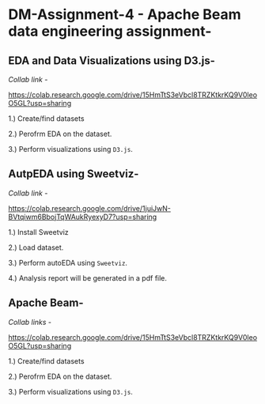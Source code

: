 # DM-Assignment-4 - Apache Beam data engineering assignment-

## EDA and Data Visualizations using D3.js-

*Collab link -*

https://colab.research.google.com/drive/15HmTtS3eVbcl8TRZKtkrKQ9V0leoO5GL?usp=sharing

1.) Create/find datasets 

2.) Perofrm EDA on the dataset.

3.) Perform visualizations using `D3.js`.



## AutpEDA using Sweetviz-

*Collab link -*

https://colab.research.google.com/drive/1juiJwN-BVtqiwm6BbojTqWAukRyexyD7?usp=sharing

1.) Install Sweetviz 

2.) Load dataset.

3.) Perform autoEDA using `Sweetviz`.

4.) Analysis report will be generated in a pdf file.

## Apache Beam-

*Collab links -*

https://colab.research.google.com/drive/15HmTtS3eVbcl8TRZKtkrKQ9V0leoO5GL?usp=sharing

1.) Create/find datasets 

2.) Perofrm EDA on the dataset.

3.) Perform visualizations using `D3.js`.



